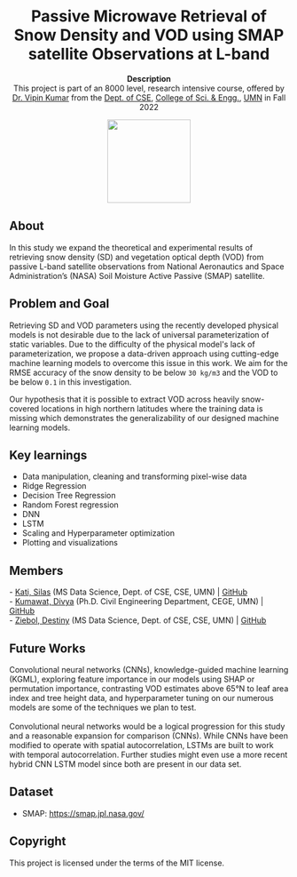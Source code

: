 <h1 align="center">Passive Microwave Retrieval of Snow Density and VOD using SMAP satellite Observations at L-band</h1>

<p align="center"><strong>Description</strong>
<br> This project is part of an 8000 level, research intensive course, offered by <a href="https://www-users.cse.umn.edu/~kumar001/">Dr. Vipin Kumar</a> from the <a href="https://cse.umn.edu/cs">Dept. of CSE</a>, <a href="https://cse.umn.edu/">College of Sci. & Engg.</a>, <a href="https://twin-cities.umn.edu/">UMN</a> in Fall 2022<br/>

<div align="center"><img width="150" src="https://upload.wikimedia.org/wikipedia/commons/6/6a/University_of_Minnesota_Logo.svg"></div>

<h2>About</h2>
In this study we expand the theoretical and experimental results of retrieving snow density (SD) and vegetation optical depth (VOD) from passive L-band satellite observations from National Aeronautics and Space Administration’s (NASA) Soil Moisture Active Passive (SMAP) satellite.</p>


<h2>Problem and Goal</h2>

Retrieving SD and VOD parameters using the recently developed physical models is not desirable due to the lack of universal parameterization of static variables.
Due to the difficulty of the physical model's lack of parameterization, we propose a data-driven approach using cutting-edge machine learning models to overcome this issue in this work.
We aim for the RMSE accuracy of the snow density to be below `30 kg/m3` and the VOD to be below `0.1` in this investigation.

Our hypothesis that it is possible to extract VOD across heavily snow-covered locations in high northern latitudes where the training data is missing which demonstrates the generalizability of our designed machine learning models.


<h2>Key learnings</h2>

- Data manipulation, cleaning and transforming pixel-wise data
- Ridge Regression 
- Decision Tree Regression
- Random Forest regression
- DNN 
- LSTM
- Scaling and Hyperparameter optimization
- Plotting and visualizations


<h2>Members</h2>
- <a href="https://www.linkedin.com/in/silaskati/">Kati, Silas</a> (MS Data Science, Dept. of CSE, CSE, UMN) | <a href="https://github.com/SilasKati">GitHub</a><br>
- <a href="https://www.linkedin.com/in/divya-kumawat-593a2910b/">Kumawat, Divya</a> (Ph.D. Civil Engineering Department, CEGE, UMN) | <a href="https://github.com/Divak14">GitHub</a><br>
- <a href="https://www.linkedin.com/in/destiny-ziebol/">Ziebol, Destiny</a> (MS Data Science, Dept. of CSE, CSE, UMN) | <a href="https://github.com/ddziebol">GitHub</a><br>


<h2>Future Works</h2>

Convolutional neural networks (CNNs), knowledge-guided machine learning (KGML), exploring feature importance in our models using SHAP or permutation importance, contrasting VOD estimates above 65°N to leaf area index and tree height data, and hyperparameter tuning on our numerous models are some of the techniques we plan to test. 
<br><br>
Convolutional neural networks would be a logical progression for this study and a reasonable expansion for comparison (CNNs). 
While CNNs have been modified to operate with spatial autocorrelation, LSTMs are built to work with temporal autocorrelation. Further studies might even use a more recent hybrid CNN LSTM model since both are present in our data set.

<h2>Dataset</h2>

- SMAP: https://smap.jpl.nasa.gov/

<h2>Copyright</h2>
This project is licensed under the terms of the MIT license.
